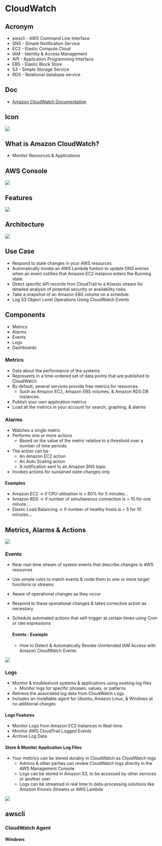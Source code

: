 # CloudWatch

## Acronym
* awscli - AWS Command Line Interface
* SNS - Simple Notification Service
* EC2 - Elastic Compute Cloud
* IAM - Identity & Access Management
* API - Application Programming Interface
* EBS - Elastic Block Store
* S3 - Simple Storage Service
* RDS - Relational database service

## Doc
* [Amazon CloudWatch Documentation](https://docs.aws.amazon.com/cloudwatch/)

## Icon
[<img src="https://i.imgur.com/ubByLIQ.png">](https://i.imgur.com/ubByLIQ.png)

## What is Amazon CloudWatch?
* Monitor Resources & Applications

## AWS Console
[<img src="https://i.imgur.com/BMDgDyd.png">](https://i.imgur.com/BMDgDyd.png)

## Features
[<img src="https://i.imgur.com/1vZKemZ.png">](https://i.imgur.com/1vZKemZ.png)

## Architecture
[<img src="https://i.imgur.com/bVdy0va.png">](https://i.imgur.com/bVdy0va.png)

## Use Case
* Respond to state changes in your AWS resources
* Automatically invoke an AWS Lambda funtion to update DNS entries
  when an event notifies that Amazon EC2 instance enters the Running
  state.
* Direct specific API records fron CloudTrail to a Kinesis stream for
  detailed analysis of potential security or availability risks.
* Take a snapshot of an Amazon EBS volume on a schedule.
* Log S3 Object Level Operations Using CloudWatch Events

## Components
* Metrics
* Alarms
* Events
* Logs
* Dashboards

### Metrics
* Data about the performance of the systems
* Represents in a time-ordered set of data points that are published
  to CloudWatch
* By default, several services provide free metrics for resources.
  * Such as Amazon EC2, Amazon EBS volumes, & Amazon RDS DB instances.
* Publish your own application metrics
* Load all the metrics in your account for search, graphing, & alarms

### Alarms
* Watches a single metric
* Performs one or more actions
  * Based on the value of the metric relative to a threshold over a
    number of time periods
* The action can be :
  * An Amazon EC2 action
  * An Auto Scaling action
  * A notification sent to an Amazon SNS topic
* Invokes actions for sustained state changes only

#### Examples
* Amazon EC2 -> if CPU utilisation is > 60% for 5 minutes...
* Amazon RDS -> if number of simultaneous connection is > 10 for one minute...
* Elastic Load Balancing -> if number of healthy hosts is < 5 for 10 minutes...

## Metrics, Alarms & Actions
[<img src="https://i.imgur.com/eArSE7v.png">](https://i.imgur.com/eArSE7v.png)

### Events
* Near real-time stream of system events that describe changes in AWS resources
* Use simple rules to match events & route them to one or more target functions
  or streams
* Aware of operational changes as they occur
* Respond to these operational changes & takes corrective action as necessary
* Schedule automated actions that self-trigger at certain times using Cron
  or rate expressions
  
  #### Events : Example
  * How to Detect & Automatically Revoke Unintended IAM Access with Amazon
    CloudWatch Events
    
[<img src="https://i.imgur.com/LAFVaUf.png">](https://i.imgur.com/LAFVaUf.png)

### Logs
* Monitor & troubleshoot systems & applications using existing log files
  * Monitor logs for specific phrases, values, or patterns
* Retrieve the associated log data from CloudWatch Logs
* Includes an installable agent for Ubuntu, Amazon Linux, & Windows at no additional charges

#### Logs Features
* Monitor Logs from Amazon EC2 Instances in Real-time
* Monitor AWS CloudTrail Logged Events
* Archive Log Data 

#### Store & Monitor Application Log Files
* Your mettrics can be stored durably in CloudWatch as CloudWatch logs
  * Admins & other parties can review CloudWatch logs directly in the
    AWS Management Console
  * Logs can be stored in Amazon S3, to be accessed by other services
    or another user
  * Logs can be streamed in real time to data-processing solutions
    like Amazon Kinesis Streams or AWS Lambda
    
[<img src="https://i.imgur.com/rMnOaqn.png">](https://i.imgur.com/rMnOaqn.png)

## awscli
### CloudWatch Agent 
#### Windows
